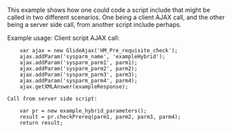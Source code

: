 This example shows how one could code a script include that might be called in two different scenarios. One being a client AJAX call, and the other being a server side call, from another script include perhaps.

Example usage:
Client script AJAX call:

        var ajax = new GlideAjax('HM_Pre_requisite_check');
        ajax.addParam('sysparm_name', 'exampleHybrid');
        ajax.addParam('sysparm_parm1', parm1);
        ajax.addParam('sysparm_parm2', parm2);
        ajax.addParam('sysparm_parm3', parm3);
        ajax.addParam('sysparm_parm4', parm4);
        ajax.getXMLAnswer(exampleResponse);

    Call from server side script:

        var pr = new example_hybrid_parameters();
        result = pr.checkPrereq(parm1, parm2, parm3, parm4);
        return result;
